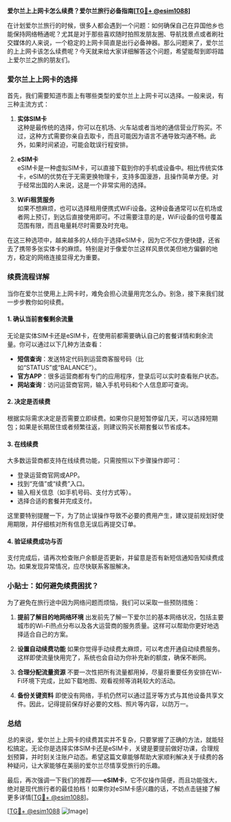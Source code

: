 **爱尔兰上上网卡怎么续费？爱尔兰旅行必备指南[[TG💪+ @esim1088](https://t.me/s/esim1088)]**

在计划爱尔兰旅行的时候，很多人都会遇到一个问题：如何确保自己在异国他乡也能保持网络畅通呢？尤其是对于那些喜欢随时拍照发朋友圈、导航找景点或者刷社交媒体的人来说，一个稳定的上网卡简直是出行必备神器。那么问题来了，爱尔兰的上上网卡该怎么续费呢？今天就来给大家详细解答这个问题，希望能帮到即将踏上爱尔兰之旅的朋友们。

### 爱尔兰上上网卡的选择

首先，我们需要知道市面上有哪些类型的爱尔兰上上网卡可以选择。一般来说，有三种主流方式：

1. **实体SIM卡**  
   这种是最传统的选择，你可以在机场、火车站或者当地的通信营业厅购买。不过，这种方式需要你亲自去取卡，而且可能因为语言不通导致沟通不畅。此外，如果时间紧迫，可能会耽误行程安排。

2. **eSIM卡**  
   eSIM卡是一种虚拟SIM卡，可以直接下载到你的手机或设备中。相比传统实体卡，eSIM的优势在于无需更换物理卡，支持多国漫游，且操作简单方便。对于经常出国的人来说，这是一个非常实用的选择。

3. **WiFi租赁服务**  
   如果不想麻烦，也可以选择租用便携式WiFi设备。这种设备通常可以在机场或者网上预订，到达后直接使用即可。不过需要注意的是，WiFi设备的信号覆盖范围有限，而且电量耗尽时需要及时充电。

在这三种选项中，越来越多的人倾向于选择eSIM卡，因为它不仅方便快捷，还省去了携带多张实体卡的麻烦。特别是对于像爱尔兰这样风景优美但地方偏僻的地方，稳定的网络连接显得尤为重要。

### 续费流程详解

当你在爱尔兰使用上上网卡时，难免会担心流量用完怎么办。别急，接下来我们就一步步教你如何续费。

#### 1. 确认当前套餐剩余流量
无论是实体SIM卡还是eSIM卡，在使用前都需要确认自己的套餐详情和剩余流量。你可以通过以下几种方法查看：
- **短信查询**：发送特定代码到运营商客服号码（比如“STATUS”或“BALANCE”）。
- **官方APP**：很多运营商都有专门的应用程序，登录后可以实时查看账户状态。
- **网站查询**：访问运营商官网，输入手机号码和个人信息即可查询。

#### 2. 决定是否续费
根据实际需求决定是否需要立即续费。如果你只是短暂停留几天，可以选择短期包；如果是长期居住或者频繁往返，则建议购买长期套餐以节省成本。

#### 3. 在线续费
大多数运营商都支持在线续费功能，只需按照以下步骤操作即可：
- 登录运营商官网或APP。
- 找到“充值”或“续费”入口。
- 输入相关信息（如手机号码、支付方式等）。
- 选择合适的套餐并完成支付。

这里要特别提醒一下，为了防止误操作导致不必要的费用产生，建议提前规划好使用期限，并仔细核对所有信息无误后再提交订单。

#### 4. 验证续费成功与否
支付完成后，请再次检查账户余额是否更新，并留意是否有新短信通知告知续费成功。如果发现异常情况，应尽快联系客服解决。

### 小贴士：如何避免续费困扰？

为了避免在旅行途中因为网络问题而烦恼，我们可以采取一些预防措施：

1. **提前了解目的地网络环境**
   出发前先了解一下爱尔兰的基本网络状况，包括主要城市的Wi-Fi热点分布以及各大运营商的服务质量。这样可以帮助你更好地选择适合自己的方案。

2. **设置自动续费功能**
   如果你觉得手动续费太麻烦，可以考虑开通自动续费服务。这样即使流量快用完了，系统也会自动为你补充新的额度，确保不断网。

3. **合理分配流量资源**
   不要一次性把所有流量都用掉，尽量将重要任务安排在Wi-Fi环境下完成，比如下载地图、观看视频等消耗较大的活动。

4. **备份关键资料**
   即使没有网络，手机仍然可以通过蓝牙等方式与其他设备共享文件。因此，记得提前保存好必要的文档、照片等内容，以防万一。

### 总结

总的来说，爱尔兰上上网卡的续费其实并不复杂，只要掌握了正确的方法，就能轻松搞定。无论你是选择实体SIM卡还是eSIM卡，关键是要提前做好功课，合理规划预算，并时刻关注账户动态。希望这篇文章能够帮助大家顺利解决关于续费的各种疑问，让大家能够在美丽的爱尔兰尽情享受旅行的乐趣。

最后，再次强调一下我们的推荐——**eSIM卡**，它不仅操作简便，而且功能强大，绝对是现代旅行者的最佳拍档！如果你对eSIM卡感兴趣的话，不妨点击链接了解更多详情[[TG💪+ @esim1088](https://t.me/s/esim1088)]。

[[TG💪+ @esim1088](https://t.me/s/esim1088) ![Image](https://i.postimg.cc/4NQfJmqS/Snipaste-2025-05-13-00-14-12.png)]
